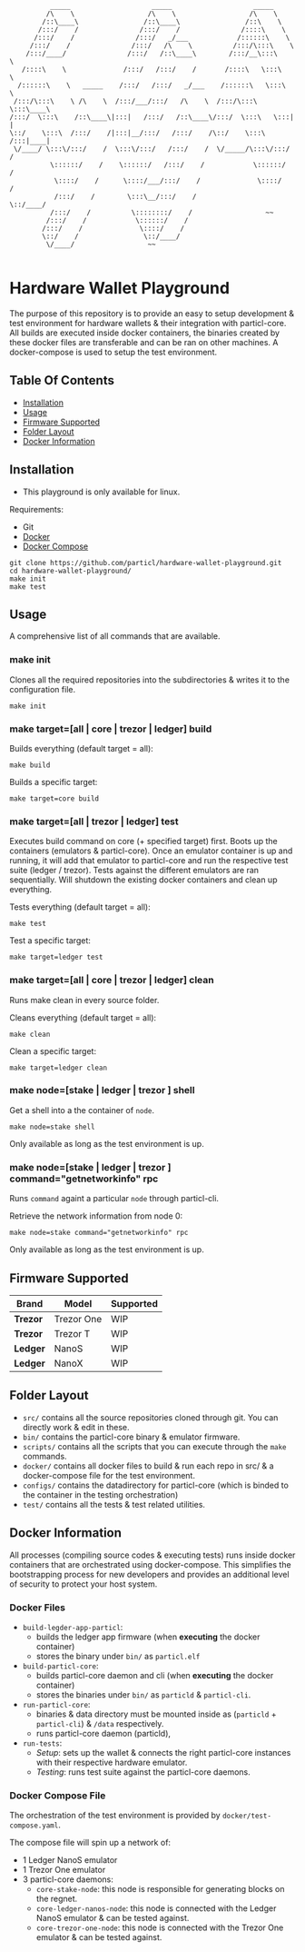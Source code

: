 ```
          _____                    _____                    _____          
         /\    \                  /\    \                  /\    \         
        /::\____\                /::\____\                /::\    \        
       /:::/    /               /:::/    /               /::::\    \       
      /:::/    /               /:::/   _/___            /::::::\    \      
     /:::/    /               /:::/   /\    \          /:::/\:::\    \     
    /:::/____/               /:::/   /::\____\        /:::/__\:::\    \    
   /::::\    \              /:::/   /:::/    /       /::::\   \:::\    \   
  /::::::\    \   _____    /:::/   /:::/   _/___    /::::::\   \:::\    \  
 /:::/\:::\    \ /\    \  /:::/___/:::/   /\    \  /:::/\:::\   \:::\____\ 
/:::/  \:::\    /::\____\|:::|   /:::/   /::\____\/:::/  \:::\   \:::|    |
\::/    \:::\  /:::/    /|:::|__/:::/   /:::/    /\::/    \:::\  /:::|____|
 \/____/ \:::\/:::/    /  \:::\/:::/   /:::/    /  \/_____/\:::\/:::/    / 
          \::::::/    /    \::::::/   /:::/    /            \::::::/    /  
           \::::/    /      \::::/___/:::/    /              \::::/    /   
           /:::/    /        \:::\__/:::/    /                \::/____/    
          /:::/    /          \::::::::/    /                  ~~          
         /:::/    /            \::::::/    /                               
        /:::/    /              \::::/    /                                
        \::/    /                \::/____/                                 
         \/____/                  ~~                                       
                                                                           
```
# Hardware Wallet Playground

The purpose of this repository is to provide an easy to setup development & test environment for hardware wallets & their integration with particl-core.
All builds are executed inside docker containers, the binaries created by these docker files are transferable and can be ran on other machines.
A docker-compose is used to setup the test environment.

## Table Of Contents
- [Installation](https://github.com/particl/hardware-wallet-playground#Installation)
- [Usage](https://github.com/particl/hardware-wallet-playground#Usage)
- [Firmware Supported](https://github.com/particl/hardware-wallet-playground#Firmware-Supported)
- [Folder Layout](https://github.com/particl/hardware-wallet-playground#Folder-Layout)
- [Docker Information](https://github.com/particl/hardware-wallet-playground#Docker-Information)

## Installation
* This playground is only available for linux.

Requirements:
* Git
* [Docker](https://docs.docker.com/install/linux/docker-ce/debian/)
* [Docker Compose](https://docs.docker.com/compose/install/)

```
git clone https://github.com/particl/hardware-wallet-playground.git
cd hardware-wallet-playground/
make init
make test
```

## Usage
A comprehensive list of all commands that are available.

### make init
Clones all the required repositories into the subdirectories & writes it to the configuration file.
```
make init
```

### make target=[all | core | trezor | ledger] build
Builds everything (default target = all):
```
make build
```

Builds a specific target:
```
make target=core build
```

### make target=[all | trezor | ledger] test
Executes build command on core (+ specified target) first.
Boots up the containers (emulators & particl-core). Once an emulator container is up and running, it will add that emulator to particl-core and run the respective test suite (ledger / trezor).
Tests against the different emulators are ran sequentially.
Will shutdown the existing docker containers and clean up everything.

Tests everything (default target = all):
```
make test
```

Test a specific target:
```
make target=ledger test
```

### make target=[all | core | trezor | ledger] clean
Runs make clean in every source folder.

Cleans everything (default target = all):
```
make clean
```

Clean a specific target:
```
make target=ledger clean
```

### make node=[stake | ledger | trezor ] shell
Get a shell into a the container of `node`.

```
make node=stake shell
```

Only available as long as the test environment is up.

### make node=[stake | ledger | trezor ] command="getnetworkinfo" rpc
Runs `command` againt a particular `node` through particl-cli.

Retrieve the network information from node 0:
```
make node=stake command="getnetworkinfo" rpc
```

Only available as long as the test environment is up.

## Firmware Supported

| Brand         | Model         | Supported     |
| ------------- | ------------- | ------------- |
| **Trezor**    | Trezor One    | WIP           |
| **Trezor**    | Trezor T      | WIP           |
| **Ledger**    | NanoS         | WIP           |
| **Ledger**    | NanoX         | WIP           |

## Folder Layout
* `src/` contains all the source repositories cloned through git. You can directly work & edit in these.
* `bin/` contains the particl-core binary & emulator firmware.
* `scripts/` contains all the scripts that you can execute through the `make` commands.
* `docker/` contains all docker files to build & run each repo in src/ & a docker-compose file for the test environment.
* `configs/` contains the datadirectory for particl-core (which is binded to the container in the testing orchestration)
* `test/` contains all the tests & test related utilities.

## Docker Information
All processes (compiling source codes & executing tests) runs inside docker containers that are orchestrated using docker-compose.
This simplifies the bootstrapping process for new developers and provides an additional level of security to protect your host system.

### Docker Files
- `build-legder-app-particl`: 
    * builds the ledger app firmware (when **executing** the docker container)
    * stores the binary under `bin/` as `particl.elf`
- `build-particl-core`:
    * builds particl-core daemon and cli (when **executing** the docker container) 
    * stores the binaries under `bin/` as `particld` & `particl-cli`.
- `run-particl-core`:
    * binaries & data directory must be mounted inside as (`particld` + `particl-cli`) & `/data` respectively.
    * runs particl-core daemon (particld), 
- `run-tests`:
    * *Setup*: sets up the wallet & connects the right particl-core instances with their respective hardware emulator. 
    * *Testing*: runs test suite against the particl-core daemons.

### Docker Compose File
The orchestration of the test environment is provided by `docker/test-compose.yaml`.

The compose file will spin up a network of:
- 1 Ledger NanoS emulator
- 1 Trezor One emulator
- 3 particl-core daemons:
    * `core-stake-node`: this node is responsible for generating blocks on the regnet.
    * `core-ledger-nanos-node`: this node is connected with the Ledger NanoS emulator & can be tested against.
    * `core-trezor-one-node`: this node is connected with the Trezor One emulator & can be tested against.